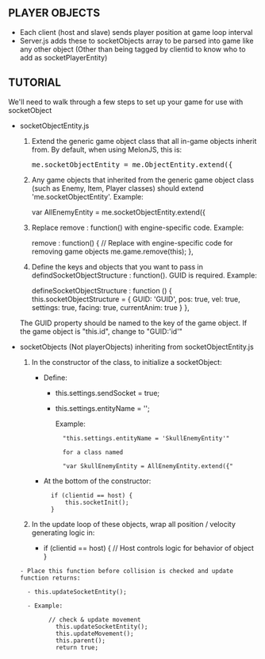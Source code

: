 PLAYER OBJECTS
----------------

- Each client (host and slave) sends player position at game loop interval
- Server.js adds these to socketObjects array to be parsed into game like any other object
  (Other than being tagged by clientid to know who to add as socketPlayerEntity)



TUTORIAL
------------------

We'll need to walk through a few steps to set up your game for use with socketObject

- socketObjectEntity.js

	1. Extend the generic game object class that all in-game objects inherit from.  By default, when using MelonJS, this is:

		<pre>me.socketObjectEntity = me.ObjectEntity.extend({</pre>

	2. Any game objects that inherited from the generic game object class (such as Enemy, Item, Player classes) should extend 'me.socketObjectEntity'.  Example:

		var AllEnemyEntity = me.socketObjectEntity.extend({

	3. Replace remove : function() with engine-specific code. Example:

		remove : function() {
			// Replace with engine-specific code for removing game objects
			me.game.remove(this);
		},

	4. Define the keys and objects that you want to pass in defindSocketObjectStructure : function(). GUID is required. Example:

		defineSocketObjectStructure : function () {
		 	this.socketObjectStructure =
			{
				GUID: 'GUID',
				pos: true,
				vel: true,
				settings: true,
				facing: true,
				currentAnim: true
			}
		},

    The GUID property should be named to the key of the game object.  If the game object is "this.id", change to "GUID:'id'"

- socketObjects (Not playerObjects) inheriting from socketObjectEntity.js

	1. In the constructor of the class, to initialize a socketObject:

		- Define:
			- this.settings.sendSocket = true;
			- this.settings.entityName = '<classname>';

				Example:

					"this.settings.entityName = 'SkullEnemyEntity'"

					for a class named

					"var SkullEnemyEntity = AllEnemyEntity.extend({"

		- At the bottom of the constructor:

				if (clientid == host) {
					this.socketInit();
				}

	2. In the update loop of these objects, wrap all position / velocity generating logic in:

		- if (clientid == host) {
				// Host controls logic for behavior of object
	  	}

	  - Place this function before collision is checked and update function returns:

	  	- this.updateSocketEntity();

	  	- Example:

			  // check & update movement
				this.updateSocketEntity();
				this.updateMovement();
				this.parent();
				return true;
